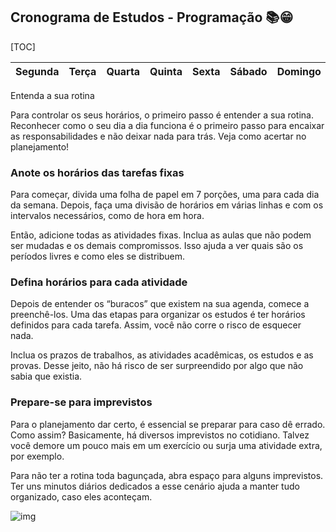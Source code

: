 ## Cronograma de Estudos - Programação 📚😁



[TOC]

| Segunda | Terça | Quarta | Quinta | Sexta | Sábado | Domingo |
| ------- | ----- | ------ | ------ | ----- | ------ | ------- |

Entenda a sua rotina 

Para controlar os seus horários, o primeiro passo é entender a sua rotina. Reconhecer como o seu dia a dia funciona é o primeiro passo para encaixar as responsabilidades e não deixar nada para trás. Veja como acertar no planejamento!

### **Anote os horários das tarefas fixas**

Para começar, divida uma folha de papel em 7 porções, uma para cada dia da semana. Depois, faça uma divisão de horários em várias linhas e com os intervalos necessários, como de hora em hora.

Então, adicione todas as atividades fixas. Inclua as aulas que não podem ser mudadas e os demais compromissos. Isso ajuda a ver quais são os períodos livres e como eles se distribuem.

### **Defina horários para cada atividade**

Depois de entender os “buracos” que existem na sua agenda, comece a preenchê-los. Uma das etapas para organizar os estudos é ter horários definidos para cada tarefa. Assim, você não corre o risco de esquecer nada.

Inclua os prazos de trabalhos, as atividades acadêmicas, os estudos e as provas. Desse jeito, não há risco de ser surpreendido por algo que não sabia que existia.

### **Prepare-se para imprevistos**

Para o planejamento dar certo, é essencial se preparar para caso dê errado. Como assim? Basicamente, há diversos imprevistos no cotidiano. Talvez você demore um pouco mais em um exercício ou surja uma atividade extra, por exemplo.

Para não ter a rotina toda bagunçada, abra espaço para alguns imprevistos. Ter uns minutos diários dedicados a esse cenário ajuda a manter tudo organizado, caso eles aconteçam.

![img](https://media.tenor.com/images/0f3045c638ec4d9ad70e020e027550bf/tenor.gif)